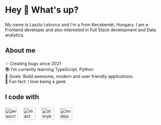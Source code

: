 <h1 align="left">Hey 👋 What's up?</h1>

###

<p align="left">My name is Laszlo Lelovics and I'm a from Kecskemét, Hungary. I am a Frontend developer and also interested in Full Stack development and Data analytics. </p>

###

<h2 align="left">About me</h2>

###

<p align="left">✨ Creating bugs since 2021<br>📚 I'm currently learning TypeScript, Python<br>🎯 Goals: Build awesome, modern and user friendly applications. <br>🎲 Fun fact: I love being a geek </p>

###

<h2 align="left">I code with</h2>

###

<div align="left">
  <img src="https://cdn.jsdelivr.net/gh/devicons/devicon/icons/javascript/javascript-original.svg" height="40" alt="javascript logo"  />
 <!-- <img width="12" />
  <img src="https://cdn.jsdelivr.net/gh/devicons/devicon/icons/typescript/typescript-original.svg" height="40" alt="typescript logo"  /> -->
  <img width="12" />
  <img src="https://cdn.jsdelivr.net/gh/devicons/devicon/icons/react/react-original.svg" height="40" alt="react logo"  />
  <img width="12" />
  <img src="https://cdn.jsdelivr.net/gh/devicons/devicon/icons/storybook/storybook-original.svg" height="40" alt="storybook logo"  />
  <img width="12" />
  <img src="https://cdn.jsdelivr.net/gh/devicons/devicon/icons/nodejs/nodejs-original.svg" height="40" alt="nodejs logo"  />
</div>

